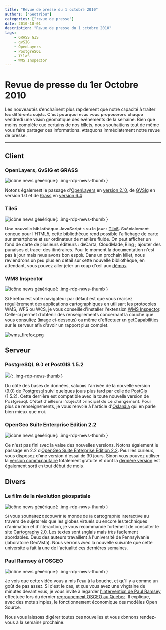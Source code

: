 ```yaml
---
title: "Revue de presse du 1 octobre 2010"
authors: ["Geotribu"]
categories: ["revue de presse"]
date: 2010-10-01
description: "Revue de presse du 1 octobre 2010"
tags:
    - GRASS GIS
    - gvSIG
    - OpenLayers
    - PostgreSQL
    - Tile5
    - WMS Inspector
---
```


# Revue de presse du 1er Octobre 2010

Les nouveautés s'enchaînent plus rapidement que notre capacité à traiter les différents sujets. C'est pourquoi nous vous proposerons chaque vendredi une vision géomatique des événements de la semaine. Bien que moins complète que certains de nos billets, nous souhaitions tout de même vous faire partager ces informations. Attaquons immédiatement notre revue de presse.

----

## Client

### OpenLayers, GvSIG et GRASS

![icône news générique](https://cdn.geotribu.fr/img/internal/icons-rdp-news/news.png "News Geotribu"){: .img-rdp-news-thumb }

Notons également le passage d'[OpenLayers](https://openlayers.org/) en [version 2.10](http://trac.osgeo.org/openlayers/wiki/Release/2.10/Notes), de [GVSIg](https://confluence.prodevelop.es/display/GVMN/Home) en version 1.0 et de [Grass](http://grass.osgeo.org/) en [version 6.4](http://grass.osgeo.org/announces/announce_grass640.html)

### Tile5

![icône news générique](https://cdn.geotribu.fr/img/internal/icons-rdp-news/news.png "News Geotribu"){: .img-rdp-news-thumb }

Une nouvelle bibliothèque JavaScript a vu le jour : [Tile5](http://www.tile5.org). Spécialement conçue pour l'HTML5, cette bibliothèque rend possible l'affichage de carte sur smartphone et sur ordinateur de manière fluide. On peut afficher un fond de carte de plusieurs éditeurs : deCarta, CloudMade, Bing ; ajouter des punaises et tracer des itinéraires. Pour le moment la documentation n'est pas à jour mais nous avons bon espoir. Dans un prochain billet, nous reviendrons un peu plus en détail sur cette nouvelle bibliothèque, en attendant, vous pouvez aller jeter un coup d'œil aux [démos](http://www.tile5.org/demos/mapping/).

### WMS Inspector

![icône news générique](https://cdn.geotribu.fr/img/internal/icons-rdp-news/news.png "News Geotribu"){: .img-rdp-news-thumb }

Si Firefox est votre navigateur par défaut est que vous réalisez régulièrement des applications cartographiques en utilisant les protocoles WMS, WFS ou WCS, je vous conseille d'installer l'extension [WMS Inspector](https://addons.mozilla.org/en-US/firefox/addon/91406/). Celle-ci permet d'obtenir des renseignements concernant la couche que vous consultez (image ci-dessous) ou même d'effectuer un getCapabilities sur le serveur afin d'avoir un rapport plus complet.

![wms_firefox.png](https://cdn.geotribu.fr/img/articles-blog-rdp/client/OpenLayers/wms_firefox.png)

## Serveur

### PostgreSQL 9.0 et PostGIS 1.5.2

![](https://cdn.geotribu.fr/img/logos-icones/logiciels_librairies/postgresql.png){: .img-rdp-news-thumb }

Du côté des bases de données, saluons l'arrivée de la nouvelle version (9.0) de [Postgresql](http://www.postgresql.org/) suivi quelques jours plus tard par celle de [PostGis](http://postgis.refractions.net/) (1.5.2). Cette dernière est compatible avec la toute nouvelle version de Postgresql. C'était d'ailleurs l'objectif principal de ce changement. Pour plus de renseignements, je vous renvoie à l'article d'[Oslandia](https://www.oslandia.com/tech/?p=837) qui en parle bien mieux que moi.

### OpenGeo Suite Enterprise Edition 2.2

![icône news générique](https://cdn.geotribu.fr/img/internal/icons-rdp-news/news.png "News Geotribu"){: .img-rdp-news-thumb }

Ce n'est pas fini avec la valse des nouvelles versions. Notons également le passage en 2.2 d'[OpenGeo Suite Enterprise Edition 2.2](http://blog.opengeo.org/2010/09/28/opengeo-suite-enterprise-edition-2-2-released/). Pour les curieux, vous disposez d'une version d'essai de 30 jours. Sinon vous pouvez utiliser la [version communautaire](http://opengeo.org/community/suite/) totalement gratuite et dont la [dernière version](http://opengeo.org/community/suite/whatsnew/) est également sorti en tout début de mois.

## Divers

### Le film de la révolution géospatiale

![icône news générique](https://cdn.geotribu.fr/img/internal/icons-rdp-news/news.png "News Geotribu"){: .img-rdp-news-thumb }

Si vous souhaitez découvrir le monde de la cartographie interactive au travers de sujets tels que les globes virtuels ou encore les techniques d'animation et d'interaction, je vous recommande fortement de consulter le site [Cartography 2.0](http://cartography2.org). Les textes sont anglais mais très facilement abordables. Deux des auteurs travaillent à l'université de Pennsylvanie (laboratoire GeoVista). Nous verrons avec la nouvelle suivante que cette université a fait la une de l'actualité ces dernières semaines.

### Paul Ramsey à l'OSGEO

![icône news générique](https://cdn.geotribu.fr/img/internal/icons-rdp-news/news.png "News Geotribu"){: .img-rdp-news-thumb }

Je vois que cette vidéo vous a mis l'eau à la bouche, et qu'il y a comme un goût de pas assez. Si c'est le cas, et que vous avez une vingtaine de minutes devant vous, je vous invite à regarder [l'intervention de Paul Ramsey](http://fosslc.org/drupal/content/beyond-nerds-bearing-gifts-future-open-source-economy) effectuée lors du dernier [regroupement OSGEO au Québec](http://rendez-vous-osgeo-qc.org/2010/). Il explique, avec des mots simples, le fonctionnement économique des modèles Open Source.

Nous vous laissons digérer toutes ces nouvelles et vous donnons rendez-vous à la semaine prochaine.
